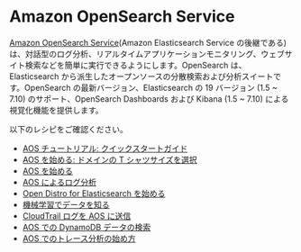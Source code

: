 # Amazon OpenSearch Service

[Amazon OpenSearch Service][aes-main](Amazon Elasticsearch Service の後継である) は、対話型のログ分析、リアルタイムアプリケーションモニタリング、ウェブサイト検索などを簡単に実行できるようにします。OpenSearch は、Elasticsearch から派生したオープンソースの分散検索および分析スイートです。OpenSearch の最新バージョン、Elasticsearch の 19 バージョン (1.5 ~ 7.10) のサポート、OpenSearch Dashboards および Kibana (1.5 ~ 7.10) による視覚化機能を提供します。

以下のレシピをご確認ください。

- [AOS チュートリアル: クイックスタートガイド][aos-tut]
- [AOS を始める: ドメインの T シャツサイズを選択][aos-gs] 
- [AOS を始める][aes-ws]
- [AOS によるログ分析][loan-ws]
- [Open Distro for Elasticsearch を始める][od-ws]
- [機械学習でデータを知る][ml-ws]
- [CloudTrail ログを AOS に送信][ct-ws]
- [AOS での DynamoDB データの検索][bs-ws]
- [AOS でのトレース分析の始め方][tracing-aes]

[aes-main]: https://aws.amazon.com/opensearch-service/
[aos-gs]: https://aws.amazon.com/blogs/big-data/get-started-with-amazon-opensearch-service-t-shirt-size-your-domain/
[aos-tut]: https://aws.amazon.com/blogs/big-data/amazon-opensearch-tutorial-a-quick-start-guide/
[aes-ws]: https://intro.aesworkshops.com/
[loan-ws]: https://aesworkshops.com/log-analytics/mainlab/
[od-ws]: https://od4es.aesworkshops.com/
[ml-ws]: https://reinvent.aesworkshops.com/ant346/
[ct-ws]: https://cloudtrail.aesworkshops.com/
[bs-ws]: https://bookstore.aesworkshops.com/
[tracing-aes]: https://aws.amazon.com/blogs/big-data/getting-started-with-trace-analytics-in-amazon-elasticsearch-service/
